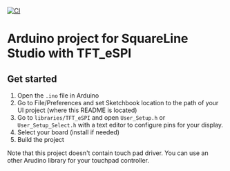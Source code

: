[![CI](https://github.com/ozanges/Waveshare-RP2040-Touch-LCD-1.28/actions/workflows/pipeline.yml/badge.svg?branch=master)](https://github.com/ozanges/Waveshare-RP2040-Touch-LCD-1.28/actions/workflows/pipeline.yml)


# Arduino project for SquareLine Studio with TFT_eSPI

## Get started

1. Open the `.ino` file in Arduino
2. Go to File/Preferences and set Sketchbook location to the path of your UI project (where this README is located)
3. Go to `libraries/TFT_eSPI` and open `User_Setup.h` or `User_Setup_Select.h` with a text editor to configure pins for your display.
4. Select your board (install if needed)
5. Build the project

Note that this project doesn't contain touch pad driver. You can use an other Arudino library for your touchpad controller. 
